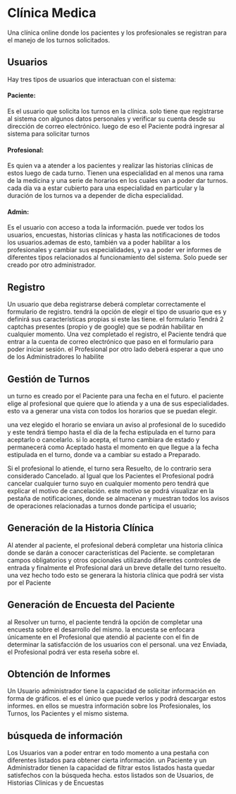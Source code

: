 # Clínica Medica

Una clínica online donde los pacientes y los profesionales se registran para el manejo de los turnos solicitados.

## Usuarios
Hay tres tipos de usuarios que interactuan con el sistema:

#### Paciente:
Es el usuario que solicita los turnos en la clínica. solo tiene que registrarse al sistema con algunos datos personales y verificar su cuenta desde su dirección de correo electrónico. luego de eso el Paciente podrá ingresar al sistema para solicitar turnos

#### Profesional:
Es quien va a atender a los pacientes y realizar las historias clínicas de estos luego de cada turno. Tienen una especialidad en al menos una rama de la medicina y una serie de horarios en los cuales van a poder dar turnos. cada día va a estar cubierto para una especialidad en particular y la duración de los turnos va a depender de dicha especialidad.

#### Admin:
Es el usuario con acceso a toda la información. puede ver todos los usuarios, encuestas, historias clínicas y hasta las notificaciones de todos los usuarios.ademas de esto, también va a poder habilitar a los profesionales y cambiar sus especialidades, y va a poder ver informes de diferentes tipos relacionados al funcionamiento del sistema. Solo puede ser creado por otro administrador.

## Registro
Un usuario que deba registrarse deberá completar correctamente el formulario de registro. tendrá la opción de elegir el tipo de usuario que es y definirá sus características propias si este las tiene. el formulario Tendrá 2 captchas presentes (propio y de google) que se podrán habilitar en cualquier momento. 
Una vez completado el registro, el Paciente tendrá que entrar a la cuenta de correo electrónico que paso en el formulario para poder iniciar sesión. el Profesional por otro lado deberá esperar a que uno de los Administradores lo habilite

## Gestión de Turnos
un turno es creado por el Paciente para una fecha en el futuro. el paciente elige al profesional que quiere que lo atienda y a una de sus especialidades. esto va a generar una vista con todos los horarios que se puedan elegir.

una vez elegido el horario se enviara un aviso al profesional de lo sucedido y este tendrá tiempo hasta el día de la fecha estipulada en el turno para aceptarlo o cancelarlo. si lo acepta, el turno cambiara de estado y permanecerá como Aceptado hasta el momento en que llegue a la fecha estipulada en el turno, donde va a cambiar su estado a Preparado.

Si el profesional lo atiende, el turno sera Resuelto, de lo contrario sera considerado Cancelado. al Igual que los Pacientes el Profesional podrá cancelar cualquier turno suyo en cualquier momento pero tendrá que explicar el motivo de cancelación. este motivo se podrá visualizar en la pestaña de notificaciones, donde se almacenan y muestran todos los avisos de operaciones relacionadas a turnos donde participa el usuario;

## Generación de la Historia Clínica
Al atender al paciente, el profesional deberá completar una historia clínica 
donde se darán a conocer características del Paciente. se completaran campos obligatorios y otros opcionales utilizando diferentes controles de entrada y finalmente el Profesional dará un breve detalle del turno resuelto. una vez hecho todo esto se generara la historia clínica que podrá ser vista por el Paciente 

## Generación de Encuesta del Paciente
al Resolver un turno, el paciente tendrá la opción de completar una encuesta sobre el desarrollo del mismo. la encuesta se enfocara únicamente en el Profesional que atendió al paciente con el fin de determinar la satisfacción de los usuarios con el personal. una vez Enviada, el Profesional podrá ver esta reseña sobre el. 

## Obtención de Informes
Un Usuario administrador tiene la capacidad de solicitar información en forma de gráficos. el es el único que puede verlos y podrá descargar estos informes. en ellos se muestra información sobre los Profesionales, los Turnos, los Pacientes y el mismo sistema. 

## búsqueda de información
Los Usuarios van a poder entrar en todo momento a una pestaña con diferentes listados para obtener cierta información. un Paciente y un Administrador tienen la capacidad de filtrar estos listados hasta quedar satisfechos con la búsqueda hecha. 
estos listados son de Usuarios, de Historias Clinicas y de Encuestas